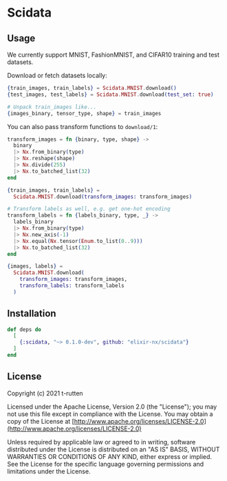# Scidata

## Usage

We currently support MNIST, FashionMNIST, and CIFAR10 training and test datasets.

Download or fetch datasets locally:

```elixir
{train_images, train_labels} = Scidata.MNIST.download()
{test_images, test_labels} = Scidata.MNIST.download(test_set: true)

# Unpack train_images like...
{images_binary, tensor_type, shape} = train_images
```

You can also pass transform functions to `download/1`:

```elixir
transform_images = fn {binary, type, shape} ->
  binary
  |> Nx.from_binary(type)
  |> Nx.reshape(shape)
  |> Nx.divide(255)
  |> Nx.to_batched_list(32)
end

{train_images, train_labels} =
  Scidata.MNIST.download(transform_images: transform_images)

# Transform labels as well, e.g. get one-hot encoding
transform_labels = fn {labels_binary, type, _} ->
  labels_binary
  |> Nx.from_binary(type)
  |> Nx.new_axis(-1)
  |> Nx.equal(Nx.tensor(Enum.to_list(0..9)))
  |> Nx.to_batched_list(32)
end

{images, labels} =
  Scidata.MNIST.download(
    transform_images: transform_images,
    transform_labels: transform_labels
  )

```

## Installation

```elixir
def deps do
  [
    {:scidata, "~> 0.1.0-dev", github: "elixir-nx/scidata"}
  ]
end
```

## License

Copyright (c) 2021 t-rutten

Licensed under the Apache License, Version 2.0 (the "License");
you may not use this file except in compliance with the License.
You may obtain a copy of the License at [http://www.apache.org/licenses/LICENSE-2.0](http://www.apache.org/licenses/LICENSE-2.0)

Unless required by applicable law or agreed to in writing, software
distributed under the License is distributed on an "AS IS" BASIS,
WITHOUT WARRANTIES OR CONDITIONS OF ANY KIND, either express or implied.
See the License for the specific language governing permissions and
limitations under the License.
